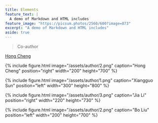 ```yaml
---
title: Elements
feature_text: |
  A demo of Markdown and HTML includes
feature_image: "https://picsum.photos/2560/600?image=873"
excerpt: "A demo of Markdown and HTML includes"
aside: true
---
```






> Co-author




[Hong Cheng](https://www1.se.cuhk.edu.hk/~hcheng/)

{% include figure.html image="/assets/author/2.png" caption="Hong Cheng" position="right" width="200" height="700" %}

{% include figure.html image="/assets/author/1.png" caption="Xiangguo Sun" position="left" width="300" height="800" %}

{% include figure.html image="/assets/author/3.png" caption="Jia Li" position="right" width="220" height="730" %}

{% include figure.html image="/assets/author/2.png" caption="Bo Liu" position="left" width="200" height="700" %}

